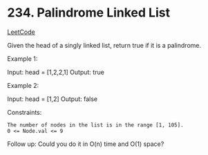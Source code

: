 # 234. Palindrome Linked List

[LeetCode](https://leetcode.com/problems/palindrome-linked-list/)

Given the head of a singly linked list, return true if it is a palindrome.



Example 1:

Input: head = [1,2,2,1]
Output: true

Example 2:

Input: head = [1,2]
Output: false



Constraints:

    The number of nodes in the list is in the range [1, 105].
    0 <= Node.val <= 9


Follow up: Could you do it in O(n) time and O(1) space?
